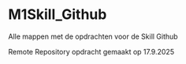 # M1Skill\_Github

Alle mappen met de opdrachten voor de Skill Github 



Remote Repository opdracht gemaakt op 17.9.2025

